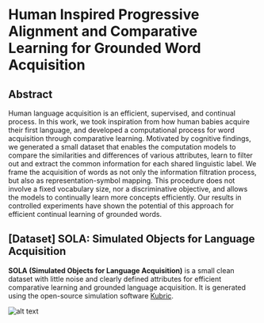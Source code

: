 # Human Inspired Progressive Alignment and Comparative Learning for Grounded Word Acquisition

## Abstract
Human language acquisition is an efficient, supervised, and continual process. In this work, we took inspiration from how human babies acquire their first language, and developed a computational process for word acquisition through comparative learning. Motivated by cognitive findings, we generated a small dataset that enables the computation models to compare the similarities and differences of various attributes, learn to filter out and extract the common information for each shared linguistic label. We frame the acquisition of words as not only the information filtration process, but also as representation-symbol mapping. This procedure does not involve a fixed vocabulary size, nor a discriminative objective, and allows the models to continually learn more concepts efficiently. Our results in controlled experiments have shown the potential of this approach for efficient continual learning of grounded words.


## [Dataset] **SOLA**: **S**imulated **O**bjects for **L**anguage **A**cquisition

**SOLA (Simulated Objects for Language Acquisition)** is a small clean dataset with little noise and clearly defined attributes for efficient comparative learning and grounded language acquisition. It is generated using the open\-source simulation software [Kubric](https://github.com/google-research/kubric).

![alt text](https://github.com/sled-group/Comparative-Learning/assets/dataset_figure.png)

<!-- ### Dataset Stats
| Learning Attributes  | Changing Attributes | Variation Attributes |
| ------------- | ------------- | ------------- |
| Color | 8  | Lighting | 3  | Shade | 3 |
| Material | 4  | Camera Angle | 6  | Size |3 |
| Shape | 11 | | | Stretch | 4|  -->